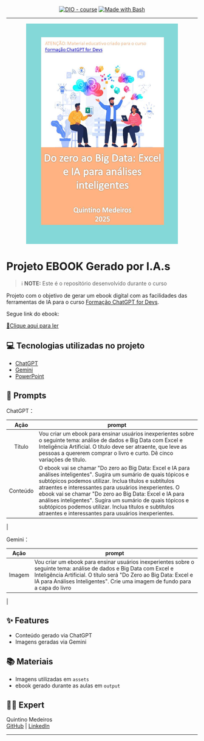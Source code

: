 <p align="center">
<a href="https://dio.me/"><img src="https://img.shields.io/badge/DIO-Course-28DA77?logo=youtube" alt="DIO - course"></a>
<a href="https://www.gnu.org/software/bash/" title="Go to Bash homepage"><img src="https://img.shields.io/badge/Prompt-Project-blue?logo=gnu-bash&amp;logoColor=white" alt="Made with Bash"></a></p>

-------


<p align="center">
<img 
    src="./assets/ebook_excel_big_data.jpg"
    width="400"  
/>
</p>

# Projeto EBOOK Gerado por I.A.s


 > ℹ️ **NOTE:** Este é o repositório desenvolvido durante o curso 

Projeto com o objetivo de gerar um ebook digital com as facilidades das ferramentas de IA para o curso [Formação ChatGPT for Devs](https://www.dio.me/sign-up?ref=HMIKRR3NGF).

Segue link do ebook:


<a href="https://github.com/felipeAguiarCode/prompts-recipe-to-create-a-ebook/blob/main/output/ebook_excel_big_data.pdf" title="View PDF now"> 📕Clique aqui para ler</a>

## 💻 Tecnologias utilizadas no projeto

- [ChatGPT](https://chat.openai.com/) 
- [Gemini](https://gemini.google.com/)
- [PowerPoint](https://www.microsoft.com/en/microsoft-365/powerpoint)

## 🧠 Prompts


ChatGPT：

|   Ação   | prompt                                                                                                                                                                                                                                                                         |
| :------: | ------------------------------------------------------------------------------------------------------------------------------------------------------------------------------------------------------------------------------------------------------------------------------ |
|  Título  | Vou criar um ebook para ensinar usuários inexperientes sobre o seguinte tema: análise de dados e Big Data com Excel e Inteligência Artificial. O título deve ser atraente, que leve as pessoas a quererem comprar o livro e curto. Dê cinco variações de título.                                                        |
| Conteúdo | O ebook vai se chamar "Do zero ao Big Data: Excel e IA para análises inteligentes". Sugira um sumário de quais tópicos e subtópicos podemos utilizar. Inclua títulos e subtítulos atraentes e interessantes para usuários inexperientes. O ebook vai se chamar "Do zero ao Big Data: Excel e IA para análises inteligentes". Sugira um sumário de quais tópicos e subtópicos podemos utilizar. Inclua títulos e subtítulos atraentes e interessantes para usuários inexperientes. 

 |



Gemini：

|   Ação   | prompt                                                                                                                                                                                                                                                                         |
| :------: | ------------------------------------------------------------------------------------------------------------------------------------------------------------------------------------------------------------------------------------------------------------------------------ |
| Imagem | Vou criar um ebook para ensinar usuários inexperientes sobre o seguinte tema: análise de dados e Big Data com Excel e Inteligência Artificial. O título será "Do Zero ao Big Data: Excel e IA para Análises Inteligentes". Crie uma imagem de fundo para a capa do livro

 |

## ✨ Features

- Conteúdo gerado via ChatGPT
- Imagens geradas via Gemini

## 📚 Materiais

- Imagens utilizadas em `assets`
- ebook gerado durante as aulas em `output`



## 👨‍💻 Expert


<p>
 Quintino Medeiros<br>
 <a href="https://github.com/quintinomedeiros">GitHub</a>
 | 
 <a href="https://www.linkedin.com/in/quintinomedeiros">LinkedIn</a>
</p>

---
